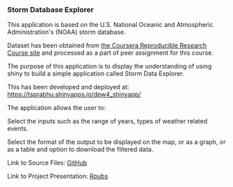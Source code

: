 ### Storm Database Explorer

This application is based on the U.S. National Oceanic and Atmospheric Administration's (NOAA) storm database.

Dataset has been obtained from [the Coursera Reproducible Research Course site](https://d396qusza40orc.cloudfront.net/repdata%2Fdata%2FStormData.csv.bz2) and processed as a part of peer assignment for this course.

The purpose of this application is to display the understanding of using shiny to build a simple application called Storm Data Explorer. 

This has been developed and deployed at: https://tsprabhu.shinyapps.io/dpw4_shinyapp/

The application allows the user to:

Select the inputs such as the range of years, types of weather related events.

Select the format of the output to be displayed on the map, or as a graph, or as a table and option to download the filtered data.

Link to Source Files: [GitHub](https://github.com/prabhut/Data-Products-Week-4)

Link to Project Presentation: [Rpubs](http://rpubs.com/tsprabhu/274292)
